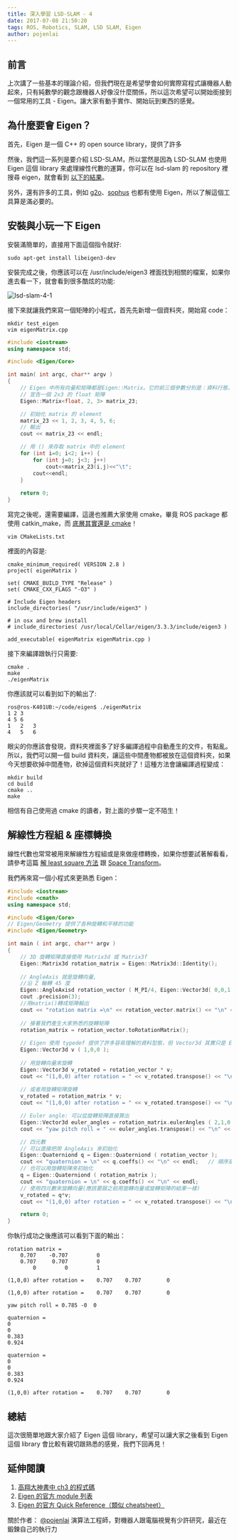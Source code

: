 ```yaml
---
title: 深入學習 LSD-SLAM - 4
date: 2017-07-08 21:50:20
tags: ROS, Robotics, SLAM, LSD SLAM, Eigen
author: pojenlai
---
```


## 前言

上次講了一些基本的理論介紹，但我們現在是希望學會如何實際寫程式讓機器人動起來，只有純數學的觀念跟機器人好像沒什麼關係，所以這次希望可以開始銜接到一個常用的工具 - Eigen。讓大家有動手實作、開始玩到東西的感覺。

## 為什麼要會 Eigen？

首先，Eigen 是一個 C++ 的 open source library，提供了許多

然後，我們這一系列是要介紹 LSD-SLAM，所以當然是因為 LSD-SLAM 也使用 Eigen 這個 library 來處理線性代數的運算，你可以在 lsd-slam 的 repository 裡搜尋 eigen，就會看到 [以下的結果](https://github.com/tum-vision/lsd_slam/search?utf8=%E2%9C%93&q=eigen&type=)。

另外，還有許多的工具，例如 [g2o](https://github.com/RainerKuemmerle/g2o)、[sophus](https://github.com/strasdat/Sophus) 也都有使用 Eigen，所以了解這個工具算是滿必要的。

## 安裝與小玩一下 Eigen

安裝滿簡單的，直接用下面這個指令就好:

```
sudo apt-get install libeigen3-dev
```

安裝完成之後，你應該可以在 /usr/include/eigen3 裡面找到相關的檔案，如果你進去看一下，就會看到很多酷炫的功能:

![lsd-slam-4-1](/img/pojenlai/lsd-slam-4-1.png)

接下來就讓我們來寫一個矩陣的小程式，首先先新增一個資料夾，開始寫 code：

```
mkdir test_eigen
vim eigenMatrix.cpp
```

```cpp
#include <iostream>
using namespace std;

#include <Eigen/Core>

int main( int argc, char** argv )
{
    // Eigen 中所有向量和矩陣都是Eigen::Matrix。它的前三個參數分別是：資料行態，row 數，col 數
    // 宣告一個 2x3 的 float 矩陣
    Eigen::Matrix<float, 2, 3> matrix_23;

    // 初始化 matrix 的 element
    matrix_23 << 1, 2, 3, 4, 5, 6;
    // 輸出
    cout << matrix_23 << endl;

    // 用 () 來存取 matrix 中的 element
    for (int i=0; i<2; i++) {
        for (int j=0; j<3; j++)
            cout<<matrix_23(i,j)<<"\t";
        cout<<endl;
    }
	
	return 0;
}
```

寫完之後呢，還需要編譯，這邊也推薦大家使用 cmake，畢竟 ROS package 都使用 catkin_make，而 [底層其實還是 cmake](http://answers.ros.org/question/187748/catkin-vs-cmake/?answer=187756#post-id-187756)！

```
vim CMakeLists.txt
```

裡面的內容是:

```
cmake_minimum_required( VERSION 2.8 )
project( eigenMatrix )

set( CMAKE_BUILD_TYPE "Release" )
set( CMAKE_CXX_FLAGS "-O3" )

# Include Eigen headers
include_directories( "/usr/include/eigen3" )

# in osx and brew install
# include_directories( /usr/local/Cellar/eigen/3.3.3/include/eigen3 )

add_executable( eigenMatrix eigenMatrix.cpp )
```

接下來編譯跟執行只需要:

```
cmake .
make
./eigenMatrix
```

你應該就可以看到如下的輸出了:

```
ros@ros-K401UB:~/code/eigen$ ./eigenMatrix 
1 2 3
4 5 6
1	2	3	
4	5	6	
```

眼尖的你應該會發現，資料夾裡面多了好多編譯過程中自動產生的文件，有點亂。所以，我們可以開一個 build 資料夾，讓這些中間產物都被放在這個資料夾，如果今天想要砍掉中間產物，砍掉這個資料夾就好了！這種方法會讓編譯過程變成：

```
mkdir build
cd build 
cmake ..
make
```

相信有自己使用過 cmake 的讀者，對上面的步驟一定不陌生！

## 解線性方程組 & 座標轉換

線性代數也常常被用來解線性方程組或是來做座標轉換，如果你想要試著解看看，請參考這篇 [解 least square 方法](https://eigen.tuxfamily.org/dox/group__LeastSquares.html) 跟 [Space Transform](https://eigen.tuxfamily.org/dox/group__TutorialGeometry.html)。

我們再來寫一個小程式來更熟悉 Eigen：

```cpp
#include <iostream>
#include <cmath>
using namespace std;

#include <Eigen/Core>
// Eigen/Geometry 提供了各种旋轉和平移的功能
#include <Eigen/Geometry>

int main ( int argc, char** argv )
{
    // 3D 旋轉矩陣直接使用 Matrix3d 或 Matrix3f
    Eigen::Matrix3d rotation_matrix = Eigen::Matrix3d::Identity();
    
	// AngleAxis 就是旋轉向量,
	//沿 Z 軸轉 45 度
    Eigen::AngleAxisd rotation_vector ( M_PI/4, Eigen::Vector3d( 0,0,1 ) ); 
    cout .precision(3);
	//用matrix()轉成矩陣輸出
    cout << "rotation matrix =\n" << rotation_vector.matrix() << "\n" << endl;    
    
	// 接著我們產生大家熟悉的旋轉矩陣
    rotation_matrix = rotation_vector.toRotationMatrix();
    
	// Eigen 使用 typedef 提供了許多容易理解的資料型態，但 Vector3d 其實只是 Eigen::Matrix<double, 3, 3>
	Eigen::Vector3d v ( 1,0,0 );
    
	// 用旋轉向量來旋轉
	Eigen::Vector3d v_rotated = rotation_vector * v;
    cout << "(1,0,0) after rotation = " << v_rotated.transpose() << "\n" << endl;
    
	// 或者用旋轉矩陣旋轉
    v_rotated = rotation_matrix * v;
    cout << "(1,0,0) after rotation = " << v_rotated.transpose() << "\n" << endl;

    // Euler angle: 可以從旋轉矩陣直接算出
    Eigen::Vector3d euler_angles = rotation_matrix.eulerAngles ( 2,1,0 ); // roll pitch yaw
    cout << "yaw pitch roll = " << euler_angles.transpose() << "\n" << endl;

    // 四元數
    // 可以直接把用 AngleAxis 來初始化
    Eigen::Quaterniond q = Eigen::Quaterniond ( rotation_vector );
    cout << "quaternion = \n" << q.coeffs() << "\n" << endl;   // 順序是(x,y,z,w)
    // 也可以用旋轉矩陣來初始化
    q = Eigen::Quaterniond ( rotation_matrix );
    cout << "quaternion = \n" << q.coeffs() << "\n" << endl;
    // 使用四元數來旋轉向量(應該要跟之前用旋轉向量或旋轉矩陣的結果一樣)
    v_rotated = q*v; 
    cout << "(1,0,0) after rotation = " << v_rotated.transpose() << "\n" << endl;

    return 0;
}
```

你執行成功之後應該可以看到下面的輸出：

```
rotation matrix =
    0.707    -0.707         0
    0.707     0.707         0
        0         0         1

(1,0,0) after rotation =    0.707    0.707        0

(1,0,0) after rotation =    0.707    0.707        0

yaw pitch roll = 0.785 -0  0

quaternion = 
0
0
0.383
0.924

quaternion = 
0
0
0.383
0.924

(1,0,0) after rotation =    0.707    0.707        0
```

## 總結

這次很簡單地跟大家介紹了 Eigen 這個 library，希望可以讓大家之後看到 Eigen 這個 library 會比較有親切跟熟悉的感覺，我們下回再見！

## 延伸閱讀

1. [高翔大神書中 ch3 的程式碼](https://github.com/gaoxiang12/slambook/tree/master/ch3)
2. [Eigen 的官方 module 列表]() 
3. [Eigen 的官方 Quick Reference（類似 cheatsheet）](http://eigen.tuxfamily.org/dox/group__QuickRefPage.html)

關於作者：
[@pojenlai](https://pojenlai.wordpress.com/) 演算法工程師，對機器人跟電腦視覺有少許研究，最近在鍛鍊自己的執行力
